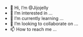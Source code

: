 - 👋 Hi, I’m @Jijojelly
- 👀 I’m interested in ...
- 🌱 I’m currently learning ...
- 💞️ I’m looking to collaborate on ...
- 📫 How to reach me ...

<!---
Jijojelly/Jijojelly is a ✨ special ✨ repository because its `README.md` (this file) appears on your GitHub profile.
You can click the Preview link to take a look at your changes.
--->
